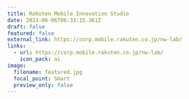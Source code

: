 ```yaml
---
title: Rakuten Mobile Innovation Studio
date: 2021-06-06T06:33:15.361Z
draft: false
featured: false
external_link: https://corp.mobile.rakuten.co.jp/nw-lab/
links:
  - url: https://corp.mobile.rakuten.co.jp/nw-lab/
    icon_pack: ai
image:
  filename: featured.jpg
  focal_point: Smart
  preview_only: false
---
```

